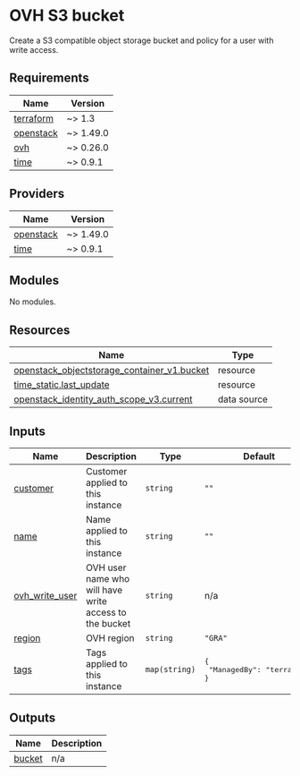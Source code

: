 # OVH S3 bucket

Create a S3 compatible object storage bucket and policy for a user with write access.

<!-- BEGINNING OF PRE-COMMIT-TERRAFORM DOCS HOOK -->
## Requirements

| Name | Version |
|------|---------|
| <a name="requirement_terraform"></a> [terraform](#requirement\_terraform) | ~> 1.3 |
| <a name="requirement_openstack"></a> [openstack](#requirement\_openstack) | ~> 1.49.0 |
| <a name="requirement_ovh"></a> [ovh](#requirement\_ovh) | ~> 0.26.0 |
| <a name="requirement_time"></a> [time](#requirement\_time) | ~> 0.9.1 |

## Providers

| Name | Version |
|------|---------|
| <a name="provider_openstack"></a> [openstack](#provider\_openstack) | ~> 1.49.0 |
| <a name="provider_time"></a> [time](#provider\_time) | ~> 0.9.1 |

## Modules

No modules.

## Resources

| Name | Type |
|------|------|
| [openstack_objectstorage_container_v1.bucket](https://registry.terraform.io/providers/terraform-provider-openstack/openstack/latest/docs/resources/objectstorage_container_v1) | resource |
| [time_static.last_update](https://registry.terraform.io/providers/hashicorp/time/latest/docs/resources/static) | resource |
| [openstack_identity_auth_scope_v3.current](https://registry.terraform.io/providers/terraform-provider-openstack/openstack/latest/docs/data-sources/identity_auth_scope_v3) | data source |

## Inputs

| Name | Description | Type | Default | Required |
|------|-------------|------|---------|:--------:|
| <a name="input_customer"></a> [customer](#input\_customer) | Customer applied to this instance | `string` | `""` | no |
| <a name="input_name"></a> [name](#input\_name) | Name applied to this instance | `string` | `""` | no |
| <a name="input_ovh_write_user"></a> [ovh\_write\_user](#input\_ovh\_write\_user) | OVH user name who will have write access to the bucket | `string` | n/a | yes |
| <a name="input_region"></a> [region](#input\_region) | OVH region | `string` | `"GRA"` | no |
| <a name="input_tags"></a> [tags](#input\_tags) | Tags applied to this instance | `map(string)` | <pre>{<br>  "ManagedBy": "terraform"<br>}</pre> | no |

## Outputs

| Name | Description |
|------|-------------|
| <a name="output_bucket"></a> [bucket](#output\_bucket) | n/a |
<!-- END OF PRE-COMMIT-TERRAFORM DOCS HOOK -->
